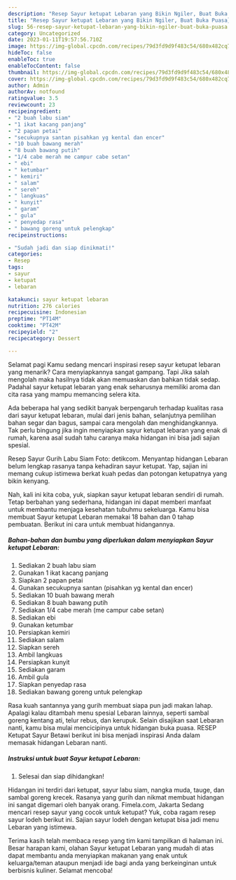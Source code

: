 ```yaml
---
description: "Resep Sayur ketupat Lebaran yang Bikin Ngiler, Buat Buka Puasa}"
title: "Resep Sayur ketupat Lebaran yang Bikin Ngiler, Buat Buka Puasa}"
slug: 56-resep-sayur-ketupat-lebaran-yang-bikin-ngiler-buat-buka-puasa
category: Uncategorized
date: 2023-01-11T19:57:56.710Z
image: https://img-global.cpcdn.com/recipes/79d3fd9d9f483c54/680x482cq70/sayur-ketupat-lebaran-foto-resep-utama.jpg
hideToc: false
enableToc: true
enableTocContent: false
thumbnail: https://img-global.cpcdn.com/recipes/79d3fd9d9f483c54/680x482cq70/sayur-ketupat-lebaran-foto-resep-utama.jpg
cover: https://img-global.cpcdn.com/recipes/79d3fd9d9f483c54/680x482cq70/sayur-ketupat-lebaran-foto-resep-utama.jpg
author: Admin
authorAv: notfound
ratingvalue: 3.5
reviewcount: 23
recipeingredient:
- "2 buah labu siam"
- "1 ikat kacang panjang"
- "2 papan petai"
- "secukupnya santan pisahkan yg kental dan encer"
- "10 buah bawang merah"
- "8 buah bawang putih"
- "1/4 cabe merah me campur cabe setan"
- " ebi"
- " ketumbar"
- " kemiri"
- " salam"
- " sereh"
- " langkuas"
- " kunyit"
- " garam"
- " gula"
- " penyedap rasa"
- " bawang goreng untuk pelengkap"
recipeinstructions:

- "Sudah jadi dan siap dinikmati!"
categories:
- Resep
tags:
- sayur
- ketupat
- lebaran

katakunci: sayur ketupat lebaran 
nutrition: 276 calories
recipecuisine: Indonesian
preptime: "PT14M"
cooktime: "PT42M"
recipeyield: "2"
recipecategory: Dessert

---
```



Selamat pagi Kamu sedang mencari inspirasi resep sayur ketupat lebaran yang menarik? Cara menyiapkannya sangat gampang. Tapi Jika salah mengolah maka hasilnya tidak akan memuaskan dan bahkan tidak sedap. Padahal sayur ketupat lebaran yang enak seharusnya memiliki aroma dan cita rasa yang mampu memancing selera kita.


Ada beberapa hal yang sedikit banyak berpengaruh terhadap kualitas rasa dari sayur ketupat lebaran, mulai dari jenis bahan, selanjutnya pemilihan bahan segar dan bagus, sampai cara mengolah dan menghidangkannya. Tak perlu bingung jika ingin menyiapkan sayur ketupat lebaran yang enak di rumah, karena asal sudah tahu caranya maka hidangan ini bisa jadi sajian spesial.

Resep Sayur Gurih Labu Siam Foto: detikcom. Menyantap hidangan Lebaran belum lengkap rasanya tanpa kehadiran sayur ketupat. Yap, sajian ini memang cukup istimewa berkat kuah pedas dan potongan ketupatnya yang bikin kenyang.


Nah, kali ini kita coba, yuk, siapkan sayur ketupat lebaran sendiri di rumah. Tetap berbahan yang sederhana, hidangan ini dapat memberi manfaat untuk membantu menjaga kesehatan tubuhmu sekeluarga. Kamu bisa membuat Sayur ketupat Lebaran memakai 18 bahan dan 0 tahap pembuatan. Berikut ini cara untuk membuat hidangannya.

<!--inarticleads1-->

##### Bahan-bahan dan bumbu yang diperlukan dalam menyiapkan Sayur ketupat Lebaran:

1. Sediakan 2 buah labu siam
1. Gunakan 1 ikat kacang panjang
1. Siapkan 2 papan petai
1. Gunakan secukupnya santan (pisahkan yg kental dan encer)
1. Sediakan 10 buah bawang merah
1. Sediakan 8 buah bawang putih
1. Sediakan 1/4 cabe merah (me campur cabe setan)
1. Sediakan  ebi
1. Gunakan  ketumbar
1. Persiapkan  kemiri
1. Sediakan  salam
1. Siapkan  sereh
1. Ambil  langkuas
1. Persiapkan  kunyit
1. Sediakan  garam
1. Ambil  gula
1. Siapkan  penyedap rasa
1. Sediakan  bawang goreng untuk pelengkap


Rasa kuah santannya yang gurih membuat siapa pun jadi makan lahap. Apalagi kalau ditambah menu spesial Lebaran lainnya, seperti sambal goreng kentang ati, telur rebus, dan kerupuk. Selain disajikan saat Lebaran nanti, kamu bisa mulai mencicipinya untuk hidangan buka puasa. RESEP Ketupat Sayur Betawi berikut ini bisa menjadi inspirasi Anda dalam memasak hidangan Lebaran nanti. 

<!--inarticleads2-->

##### Instruksi untuk buat Sayur ketupat Lebaran:


1. Selesai dan siap dihidangkan!

Hidangan ini terdiri dari ketupat, sayur labu siam, nangka muda, tauge, dan sambal goreng krecek. Rasanya yang gurih dan nikmat membuat hidangan ini sangat digemari oleh banyak orang. Fimela.com, Jakarta Sedang mencari resep sayur yang cocok untuk ketupat? Yuk, coba ragam resep sayur lodeh berikut ini. Sajian sayur lodeh dengan ketupat bisa jadi menu Lebaran yang istimewa. 

Terima kasih telah membaca resep yang tim kami tampilkan di halaman ini. Besar harapan kami, olahan Sayur ketupat Lebaran yang mudah di atas dapat membantu anda menyiapkan makanan yang enak untuk keluarga/teman ataupun menjadi ide bagi anda yang berkeinginan untuk berbisnis kuliner. Selamat mencoba!
